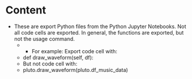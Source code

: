 
# Content

- These are export Python files from the Python Jupyter Notebooks. Not all code cells are exported. In general, the functions are exported, but not the usage command.
  - -  For example: Export code cell with:
  - def draw_waveform(self, df):
  - But not code cell with:
  - pluto.draw_waveform(pluto.df_music_data)
